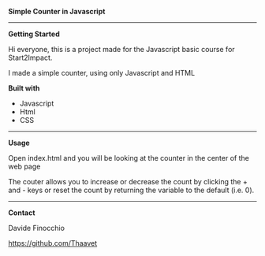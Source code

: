 **Simple Counter in Javascript**

--------------------------------------------------------------------------------------------------

**Getting Started**

Hi everyone, this is a project made for the Javascript basic course for Start2Impact.

I made a simple counter, using only Javascript and HTML


**Built with**

- Javascript
- Html
- CSS

--------------------------------------------------------------------------------------------------

**Usage**

Open index.html and you will be looking at the counter in the center of the web page

The couter allows you to increase or decrease the count by clicking the + and - keys or reset the count by returning the variable to the default (i.e. 0).

--------------------------------------------------------------------------------------------------

**Contact**

Davide Finocchio

https://github.com/Thaavet

